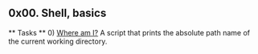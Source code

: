 ##  0x00. Shell, basics 

** Tasks **
0) [Where am I?](0x00-shell_basics/0-current_working_directory) A script that prints the absolute path name of the current working directory.
